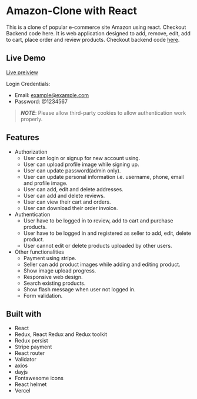 # Amazon-Clone with React

This is a clone of popular e-commerce site Amazon using react. Checkout Backend code here. It is web application designed to add, remove, edit, add to cart, place order and review products. Checkout backend code [here](https://github.com/Kaushal672/rest-api-amazon-clone).

## Live Demo

[Live preiview](https://amazon-react-clone-ten.vercel.app/)

Login Credentials:

-   Email: example@example.com
-   Password: @1234567

> **_NOTE_**: Please allow third-party cookies to allow authentication work properly.

## Features

-   Authorization
    -   User can login or signup for new account using.
    -   User can upload profile image while signing up.
    -   User can update password(admin only).
    -   User can update personal information i.e. username, phone, email and profile image.
    -   User can add, edit and delete addresses.
    -   User can add and delete reviews.
    -   User can view their cart and orders.
    -   User can download their order invoice.
-   Authentication
    -   User have to be logged in to review, add to cart and purchase products.
    -   User have to be logged in and registered as seller to add, edit, delete product.
    -   User cannot edit or delete products uploaded by other users.
-   Other functionalities
    -   Payment using stripe.
    -   Seller can add product images while adding and editing product.
    -   Show image upload progress.
    -   Responsive web design.
    -   Search existing products.
    -   Show flash message when user not logged in.
    -   Form validation.

## Built with

-   React
-   Redux, React Redux and Redux toolkit
-   Redux persist
-   Stripe payment
-   React router
-   Validator
-   axios
-   dayjs
-   Fontawesome icons
-   React helmet
-   Vercel
